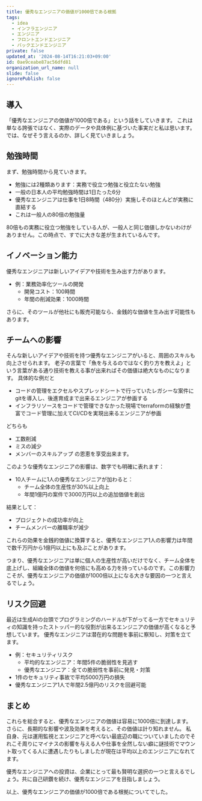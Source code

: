 ```yaml
---
title: 優秀なエンジニアの価値が1000倍である根拠
tags:
  - idea
  - インフラエンジニア
  - エンジニア
  - フロントエンドエンジニア
  - バックエンドエンジニア
private: false
updated_at: '2024-08-14T16:21:03+09:00'
id: 0ae9ceabe87ac56dfd81
organization_url_name: null
slide: false
ignorePublish: false
---
```

## 導入

「優秀なエンジニアの価値が1000倍である」という話をしていきます。
これは単なる誇張ではなく、実際のデータや具体例に基づいた事実だと私は思います。では、なぜそう言えるのか、詳しく見ていきましょう。

## 勉強時間

まず、勉強時間から見ていきます。

- 勉強には2種類あります：実務で役立つ勉強と役立たない勉強
- 一般の日本人の平均勉強時間は1日たった6分
- 優秀なエンジニアは仕事を1日8時間（480分）実施しそのほとんどが実務に直結する
- これは一般人の80倍の勉強量

80倍もの実務に役立つ勉強をしている人が、一般人と同じ価値しかないわけがありません。この時点で、すでに大きな差が生まれているんです。

## イノベーション能力

優秀なエンジニアは新しいアイデアや技術を生み出す力があります。

- 例：業務効率化ツールの開発
  - 開発コスト：100時間
  - 年間の削減効果：1000時間

さらに、そのツールが他社にも販売可能なら、金銭的な価値を生み出す可能性もあります。

## チームへの影響

そんな新しいアイデアや技術を持つ優秀なエンジニアがいると、周囲のスキルも向上させられます。
老子の言葉で「魚を与えるのではなく釣り方を教えよ」という言葉がある通り技術を教える事が出来ればその価値は絶大なものになります。
具体的な例だと
- コードの管理をエクセルやスプレッドシートで行っていたレガシーな案件にgitを導入し、後進育成まで出来るエンジニアが参画する
- インフラリソースをコードで管理できなかった現場でterraformの経験が豊富でコード管理に加えてCI/CDを実現出来るエンジニアが参画

どちらも
- 工数削減
- ミスの減少
- メンバーのスキルアップ
の恩恵を享受出来ます。

このような優秀なエンジニアの影響は、数字でも明確に表れます：

- 10人チームに1人の優秀なエンジニアが加わると：
  - チーム全体の生産性が30%以上向上
  - 年間1億円の案件で3000万円以上の追加価値を創出

結果として：
- プロジェクトの成功率が向上
- チームメンバーの離職率が減少

これらの効果を金銭的価値に換算すると、優秀なエンジニア1人の影響力は年間で数千万円から1億円以上にも及ぶことがあります。

つまり、優秀なエンジニアは単に個人の生産性が高いだけでなく、チーム全体を底上げし、組織全体の価値を何倍にも高める力を持っているのです。この影響力こそが、優秀なエンジニアの価値が1000倍以上になる大きな要因の一つと言えるでしょう。

## リスク回避

最近は生成AIの台頭でプログラミングのハードルが下がってる一方でセキュリティの知識を持ったストッパー的な役割が出来るエンジニアの価値が高くなると予想しています。
優秀なエンジニアは潜在的な問題を事前に察知し、対策を立てます。

- 例：セキュリティリスク
  - 平均的なエンジニア：年間5件の脆弱性を見逃す
  - 優秀なエンジニア：全ての脆弱性を事前に発見・対策
- 1件のセキュリティ事故で平均5000万円の損失
- 優秀なエンジニア1人で年間2.5億円のリスクを回避可能

## まとめ

これらを総合すると、優秀なエンジニアの価値は容易に1000倍に到達します。さらに、長期的な影響や波及効果を考えると、その価値は計り知れません。
私自身、元は運用監視とエンジニアと呼べない最底辺の職についていましたのでそれこそ周りにマイナスの影響を与える人や仕事を全然しない癖に謎技術でマウント取ってくる人に遭遇したりもしましたが現在は平均以上のエンジニアになれてます。

優秀なエンジニアへの投資は、企業にとって最も賢明な選択の一つと言えるでしょう。共に自己研鑽を続け、優秀なエンジニアを目指しましょう。

以上、優秀なエンジニアの価値が1000倍である根拠についてでした。
